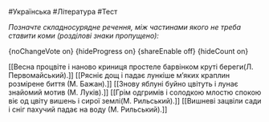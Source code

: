 #Українська #Література #Тест

*Позначте складносурядне речення, між частинами якого не треба ставити коми (розділові знаки пропущено):*

{noChangeVote on}
{hideProgress on}
{shareEnable off}
{hideCount on}

[[Весна процвіте і наново криниця простеле барвінком круті береги(Л. Первомайський).]]
[[Рясніє дощ і падає лункіше м’яких краплин розмірене биття (М. Бажан).]]
[[Знову яблуні буйно цвітуть і лунає знайомий мотив (М. Луків).]]
[[Грім одгримів і солодкою млостю спокою віє од цвіту вишень і сирої землі(М. Рильський).]]
[[Вишневі зацвіли сади і сніг пахучий падає на воду (М. Рильський).]]
